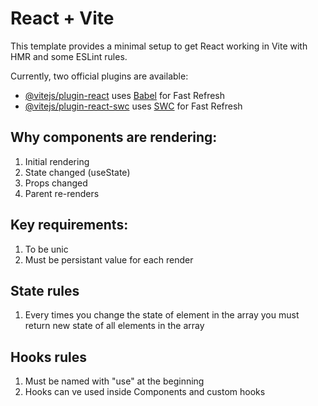 # React + Vite

This template provides a minimal setup to get React working in Vite with HMR and some ESLint rules.

Currently, two official plugins are available:

- [@vitejs/plugin-react](https://github.com/vitejs/vite-plugin-react/blob/main/packages/plugin-react/README.md) uses [Babel](https://babeljs.io/) for Fast Refresh
- [@vitejs/plugin-react-swc](https://github.com/vitejs/vite-plugin-react-swc) uses [SWC](https://swc.rs/) for Fast Refresh


## Why components are rendering:
1. Initial rendering
2. State changed (useState)
3. Props changed
4. Parent re-renders

## Key requirements:
1. To be unic
2. Must be persistant value for each render

## State rules
1. Every times you change the state of element in the array you must return new state of all elements in the array

## Hooks rules
1. Must be named with "use" at the beginning
2. Hooks can ve used inside Components and custom  hooks 